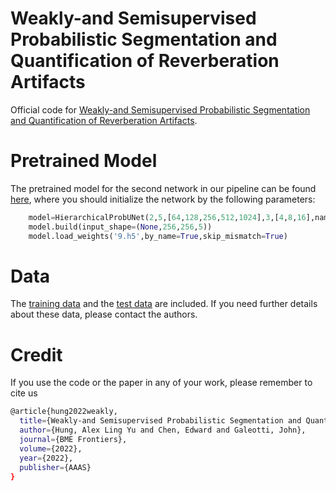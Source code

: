 # Weakly-and Semisupervised Probabilistic Segmentation and Quantification of Reverberation Artifacts

Official code for [Weakly-and Semisupervised Probabilistic Segmentation and Quantification of Reverberation Artifacts](https://downloads.spj.sciencemag.org/bmef/2022/9837076.pdf).

# Pretrained Model
The pretrained model for the second network in our pipeline can be found [here](https://drive.google.com/file/d/1WNSb3xNdmy8hk2SwlhCxxTl-LGH-fqvp/view?usp=sharing), where you should initialize the network by the following parameters:
```python
	model=HierarchicalProbUNet(2,5,[64,128,256,512,1024],3,[4,8,16],name='ProbUNet')
	model.build(input_shape=(None,256,256,5))
	model.load_weights('9.h5',by_name=True,skip_mismatch=True)
```

# Data
The [training data](https://drive.google.com/file/d/1jgg3Sw2VmiEMtI0F5a8SMc-xLNbxHL6c/view?usp=sharing) and the [test data](https://drive.google.com/file/d/1T7oBkT9Z4C3O7AUOLDX0WDHIPjWefQzl/view?usp=sharing) are included. If you need further details about these data, please contact the authors.


# Credit 
If you use the code or the paper in any of your work, please remember to cite us
```bash
@article{hung2022weakly,
  title={Weakly-and Semisupervised Probabilistic Segmentation and Quantification of Reverberation Artifacts},
  author={Hung, Alex Ling Yu and Chen, Edward and Galeotti, John},
  journal={BME Frontiers},
  volume={2022},
  year={2022},
  publisher={AAAS}
}
```